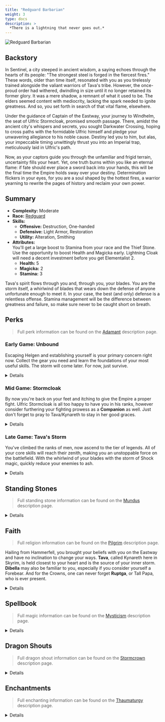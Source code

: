 ```yaml
---
title: "Redguard Barbarian"
weight: 3
type: docs
description: >
  *There is a lightning that never goes out.*
---
```


![Redguard Barbarian](/Pictures/sss/builds/redguard-barbarian.png)

## Backstory

In Sentinel, a city steeped in ancient wisdom, a saying echoes through the hearts of its people: "The strongest steel is forged in the fiercest fires." These words, older than time itself, resonated with you as you tirelessly trained alongside the valiant warriors of Tava's tribe. However, the once-proud order had withered, dwindling in size until it no longer retained its former glory. It was a mere shadow, a remnant of what it used to be. The elders seemed content with mediocrity, lacking the spark needed to ignite greatness. And so, you set forth in search of that vital flame, elsewhere.

Under the guidance of Captain of the Eastway, your journey to Windhelm, the seat of Ulfric Stormcloak, promised smooth passage. There, amidst the ancient city's whispers and secrets, you sought Darkwater Crossing, hoping to cross paths with the formidable Ulfric himself and pledge your unwavering allegiance to his noble cause. Destiny led you to him, but alas, your impeccable timing unwittingly thrust you into an Imperial trap, meticulously laid in Ulfric's path.

Now, as your captors guide you through the unfamiliar and frigid terrain, uncertainty fills your heart. Yet, one truth burns within you like an eternal flame: if fate should ever place a sword back into your hands, this will be the final time the Empire holds sway over your destiny. Determination flickers in your eyes, for you are a soul shaped by the hottest fires, a warrior yearning to rewrite the pages of history and reclaim your own power.

## Summary

* **Complexity:** Moderate
* **Race:** [Redguard](## "Major Skill: One-handed
    Minor Skills: Archery, Block, Light Armor, Smithing, Two-handed
    Martial Training: Your Stamina is increased by 50 and your Stamina Regeneration is increased by 50%.")
* **Skills:**
  * **Offensive:** Destruction, One-handed  
  * **Defensive:** Light Armor, Restoration  
  * **Utility:** Alteration, Smithing
* **Attributes:**  
You'll get a large boost to Stamina from your race and the Thief Stone. Use the opportunity to boost Health and Magicka early. Lightning Cloak will need a decent investment before you get Elementalist 2.
  * **Health:** 5
  * **Magicka:** 2
  * **Stamina:** 3

Tava's spirit flows through you and, through you, your blades. You are the storm itself, a whirlwind of blades that wears down the defense of anyone unfortunate enough to meet it. In your case, the best (and only) defense is a relentless offense. Stamina management will be the difference between greatness and failure, so make sure never to be caught short on breath.

## Perks

> Full perk information can be found on the [Adamant](https://www.nexusmods.com/skyrimspecialedition/mods/30191) description page.

### Early Game: Unbound

Escaping Helgen and establishing yourself is your primary concern right now. Collect the gear you need and learn the foundations of your most useful skills. The storm will come later. For now, just survive.

<details>

#### Destruction

*Tava's storm begins to brew inside you here, providing an alternate method of attack for the moment.*

* **Elementalist 1 (10):** Destruction spells cost 25% less Magicka. 
 
#### Light Armor

*You'll be taking hits from the very start. Squeeze as much armor as you can out of your gear.*

* **Scout 1 (10):** Light armor is 25% more effective.
* **Agility 1 (20):** You gain 50% Stamina Regeneration when wearing a light armor chest piece.
* **Specialist 1 (30):** You receive a 25% armor bonus when wearing a light armor chest piece.
 
#### One-handed

*A heavy investment, a third of your early game points, but worth it to cut down enemies with ease.*

* **Skirmisher 1 (10):** One-handed weapons do 25% more damage.
* **Quick Slash 1 (20):** Swords and daggers have a 10% chance of dealing critical damage.
* **Fighter's Stance 1 (30):** Power attacks with one-handed weapons deal 25% extra damage and have a chance to decapitate your enemies.
 
#### Restoration

*Your main source of healing shouldn't take more Magicka than it needs to.*

* **Healer 1 (10):** Restoration spells cost 25% less Magicka. 
* **Recovery 1 (20):** Healing spells are 50% stronger.
 
#### Smithing

*Again, every piece of armor counts.*

* **Craftsman 1 (10):** You can temper all items by one additional tier.
* **Basic Smithing (20):** You can create Steel and Leather items at any forge.

</details>

### Mid Game: Stormcloak

By now you're back on your feet and itching to give the Empire a proper fight. Ulfric Stormcloak is all too happy to have you in his ranks, however consider furthering your fighting prowess as a **Companion** as well. Just don't forget to pray to Tava/Kynareth to stay in her good graces.

<details>

#### Alteration

*The School of Alteration offers a few parlor tricks to shore up your weaknesses.*

* **Philosopher (10):** Alteration spells cost 25% less Magicka.
 
#### Destruction

*The storm will come in due time, and it'll be worth the investment.*

* **Augmented Shock 1 (30):** Shock spells deal 25% more damage.
* **Elementalist 2 (50):** Destruction spells cost 50% less Magicka. 
* **Unstable Current 1 (60):** Shock spells have a 25% chance to deal double damage.
 
#### Light Armor

*With a goal of boundless Stamina, many perks in this tree are beneficial.*

* **Unhindered (40):** Your armor weighs nothing and doesn’t slow you down when wearing a light armor chest piece.
* **Athletics 1 (40):** You move 10% faster when wearing a light armor chest piece.
* **Scout 2 (50):** Light armor is 50% more effective.
* **Agility 2 (60):** You gain 100% Stamina Regeneration when wearing a light armor chest piece.
* **Adrenaline (60):** You move 20% faster when sprinting while wearing a light armor chest piece.
* **Specialist 2 (70):** You receive a 50% armor bonus when wearing a light armor chest piece.

#### One-handed

*Begin your training with two weapons and embrace the storm of blades.*

* **Dual Frenzy 1 (40):** Dual wield power attacks deal 25% more damage.
* **Overrun (40):** Power attacks with one-handed weapons deal 50% extra damage to targets who are power attacking, drawing a bow, or casting a spell. 
* **Precise Cuts 1 (40):** Critical attacks with swords and daggers deal three times as much damage.
* **Skirmisher 2 (50):** One-handed weapons do 50% more damage.
* **Fighter's Stance 2 (60):** Power attacks with one-handed weapons deal 50% extra damage and have a chance to decapitate your enemies.
 
#### Restoration

*Tava's blessing will stay with you longer.*

* **Pilgrim 1 (30):** Divine shrines are twice as strong.
* **Respite (40):** Instant healing spells such as Fast Healing and Close Wounds also restore Stamina.
 
#### Smithing

*This will push you into the territory of gear that can't be obtained in the wild.*

* **Blacksmith (30):** You can temper all items by one additional tier.
* **Journeyman Smithing (40):** You can create Dwarven, Scaled, and Steel Plate items at any forge.
* **Craftsman 2 (50):** You can temper all items by two additional tiers.
* **Rare Smithing (60):** You can create Elven items at any forge.
* **Armorer (70):** You can temper all items by one additional tier.

</details>

### Late Game: Tava's Storm

You've climbed the ranks of men, now ascend to the tier of legends. All of your core skills will reach their zenith, making you an unstoppable force on the battlefield. With the whirlwind of your blades with the storm of Shock magic, quickly reduce your enemies to ash.

<details>

#### Alteration

*Weakness to Shock, Windrunner, and Whirlwind Cloak are among skills you'll find useful to have at hand.*

* **Philosopher 2 (50):** Alteration spells cost 50% less Magicka.

#### Destruction

*Lightning Cloak should be a go-to of yours. With these perks it will tear apart your opponents even more.*

* **Augmented Shock 2 (70):** Shock spells deal 50% more damage.
* **Static Field (80):** Shock spells prevent their targets from regenerating Magicka for 10 seconds.
* **Power Surge (100):** Shock spells have a chance to overload targets who fall below half Health.
 
#### Light Armor

*Even more Stamina benefits that will ensure you're never caught without.*

* **Endurance (80):** You spend 25% less Stamina when power attacking or drawing a bow when wearing a light armor chest piece.
* **Athletics 2 (90):** You move 20% faster when wearing a light armor chest piece.
* **Second Wind (100):** Your Stamina regenerates twice as fast when you fall below half Stamina while wearing a light armor chest piece.
 
#### One-handed

*Stronger, more frequent crits are always welcome, as is more power attack functionality.*

* **Dual Fury (70):** You resist 25% of all incoming damage while dual wielding.
* **Flourish (70):** You attack 20% faster with One-handed weapons. 
* **Quick Slash 2 (70):** Swords and daggers have a 20% chance of dealing critical damage.
* **Execute (80):** Power Attacks with One-handed weapons deal 50% extra damage against targets who fall below half Health.
* **Dual Frenzy 2 (90):** Dual wield power attacks deal 50% more damage.
* **Precise Cuts 2 (90):** Critical attacks with swords and daggers deal five times as much damage.
* **Onslaught (100):** Repeated power attacks against a single target with One-handed weapons deal up to double damage.
 
#### Restoration

*Renewal is the jewel here. Should someone get the best of you, Tava grants a second chance.*

* **Healer 2 (50):** Restoration spells cost 50% less Magicka. 
* **Pilgrim 2 (60):** Divine shrines are twice as strong and you receive additional bonuses when you pray at their shrines.
* **Recovery 2 (70):** Healing spells are 100% stronger.
* **Resolve (80):** Healing spells are 50% stronger when the target falls below half Health.
* **Renewal (100):** Once per day, you fully heal yourself when your health drops below 25%.
 
#### Smithing

*Put your trophies on display for your enemies to see before their own defeat.*

* **Exotic Smithing (80):** You can create Glass items at any forge.
* **Forgemaster (90):** You can temper all items by one additional tier.
* **Mythic Smithing (100):** You can create Daedric and Dragon items at any forge.

</details>

## Standing Stones

> Full standing stone information can be found on the [Mundus](https://www.nexusmods.com/skyrimspecialedition/mods/33411) description page.

<details>

<img align="right" width="100" src="/Pictures/sss/builds/the-thief.webp">

#### The Thief (Guardian)

***Cheater’s Luck:*** *Your Stamina is increased by 50, you move 10% faster, and you take 50% less damage from falling.*

Extra Stamina is just what you need out of the gate. The extra movespeed helps you get into your opponents' faces and chase them down if they retreat. This blessing is equivalent to *Kynareth's* later on when you have *Pilgrim (Rank 2)*, coincidentally. It's almost as if Tava herself is watching over you.

<img align="right" width="100" src="/Pictures/sss/builds/the-lover.webp">

#### The Lover

***Lover's Touch:*** *Your Stamina regenerates twice as fast, but you cannot gain any bonuses from sleeping.*

Later on you'll have enough Stamina in your pool and Stamina Regeneration will be more important. Lover's Touch will give you plenty of Stamina Regeneration to work with, allowing you to continue your onslaught for much longer.

<img align="right" width="100" src="/Pictures/sss/builds/the-steed.webp">

#### The Steed

***Charioteer:*** *You move 20% faster and your Carry Weight is increased by 100.*

Movement speed gets you into your preferred range quickly and allows you to weave in and out of attacks with more ease. The Steed will not only help you out immensely in that regard but it will boost your Carry Weight a large amount as well, allowing you to bring back more spoils from your victories.

</details>

## Faith

> Full religion information can be found on the [Pilgrim](https://www.nexusmods.com/skyrimspecialedition/mods/54099) description page.

Hailing from Hammerfell, you brought your beliefs with you on the Eastway and have no inclination to change your ways. **Tava**, called Kynareth here in Skyrim, is held closest to your heart and is the source of your inner storm. **Dibella** may also be familiar to you, especially if you consider yourself a Forebear. And for the Crowns, one can never forget **Ruptga**, or Tall Papa, who is ever present.

<details>

#### Dibella

*Your Stamina Regeneration is increased by 25/50%. / Your Disease Resistance is increased by 100%.*

Ever popular among Redguard women, the Lady of Love is a solid choice for this build. Extra Stamina Regeneration is always appreciated and, for those who've rejected the beast blood, you can still obtain its Disease Resistance.

#### Kynareth

*Your Stamina is increased by 25/50. / You move 10% faster and take 50% less damage from falling.*

Tava, the goddess of air, weather and sun is thematically the true option for this build. With *Pilgrim (Rank 2)* you'll be granted extra speed from the goddess. Use it along with other boosts to stay in your opponents' faces where it's most perilous for them.

#### Tall Papa

*You gain 10/20% more experience. / You have an additional unique effect based on your Standing Stone.*

Tall Papa's' experience bonus is almost always beneficial. His additional effects are all useful as well, especially for *Steed Stone* users who want as much speed as possible.  
* **The Thief Stone:** You spend 20% less Stamina when power attacking or drawing a bow.
* **The Lover Stone:** Your Stamina regenerates 50% faster.
* **The Steed Stone:** You move 10% faster, and your carry weight is increased by 50.

</details>

## Spellbook

> Full magic information can be found on the [Mysticism](https://www.nexusmods.com/skyrimspecialedition/mods/27839) description page.

<details>

<img align="right" width="100" height="100" src="/Pictures/sss/builds/skill-alteration.webp">

### Alteration

This school provides a bag of useful tricks. Just don't waste too much time or Magicka casting them in lieu of better options. Below are key spells you should consider using. Feel free to grab other utility spells so they're available if the need arises.

* **Oakflesh (Novice+):** *Your Armor Rating is increased by 40 for 120 seconds.*  
  These are great early on when your defenses are lacking. Their oomph falls off later when your Light Armor perks start coming together.

* **Whirlwind Cloak (Adept):** *For 60 seconds, enemies in melee range have a chance to be knocked down.*  
  Perfect for managing a mob of enemies and thematic to boot. Keep this in your back pocket for tougher situations where you need additional crowd control.

* **Weakness to Shock (Expert):** *You reduce enemy Shock Resistance by 50% for 60 seconds.*  
  Don't bother using this outside of boss battles. In those longer fights, the extra damage from your Shock magic will make a noticeable difference.

<img align="right" width="100" height="100" src="/Pictures/sss/builds/skill-destruction.webp">

### Destruction

Shock magic is the manifestation of Tava's storm. It also serves as your main source of ranged damage when necessary. Nearly any Shock spell is viable with this build as you'll have all of the relevant Destruction perks... take care not to confuse yourself for a mage.

* **Sparks (Novice+):** *Deals 8 Shock damage per second to Health and Magicka.*  
  Simple and effective but it will drain your Magicka battery quickly.

* **Lightning Bolt (Apprentice+):** *Deals 20 Shock damage to Health and Magicka.*  
  Your option for pesky, distant or otherwise hard to reach enemies. If mages don't die from this their Magicka reserves will be drained, making it more likely they'll come closer.

* **Lightning Cloak (Adept):** *For 60 seconds, nearby enemies take 8 Shock damage per second to Health and Magicka.*  
  You'll want this active whenever you run into combat. Between this and your swords, anything in close proximity to you will have a hard time holding onto life.

<img align="right" width="100" height="100" src="/Pictures/sss/builds/skill-restoration.webp">

### Restoration

Restoration keeps you on your feet. With dual blades, you'll be casting most of these spells before or after combat as trying to heal in the fray will greatly diminish your damage output. With *Respite*, many of these spells will also restore Stamina if you're running low.

* **Healing (Novice+):** *Restores 10 Health per second.*  
  The healing over time factor makes this less than ideal but it's the only choice at the start.

* **Close Wounds (Apprentice+):** *Restores 40 Health.*  
  Instant healing will get your swords back in hand faster. If your Magicka supplies are full enough this is the ideal healing option.

* **Regeneration (Apprentice+):** *Restores 2 Health per second for 120 seconds.*  
  This does not work with *Respite* but can help with sustainability if you expect a long encounter. Use this right before a tough fight and your Magicka should recover before you'll need additional healing.

</details>

## Dragon Shouts

> Full dragon shout information can be found on the [Stormcrown](https://www.nexusmods.com/skyrimspecialedition/mods/90659) description page.

<details>

#### Cyclone<sup>DB</sup>
*Cooldown: 60/90/120 seconds*  

* **Ven:** *Deals 50 Magic damage and knocks down enemies in a small area.*
* **Gaar:** *Deals 75 Magic damage and knocks down enemies in a large area.*
* **Nos:** *Deals 100 Magic damage and knocks down enemies in a massive area.*
* **Meditation:** *Cyclone deals extra damage over 10 seconds.*

More thematic than *Unrelenting Force* but with a longer cooldown. In exchange, it packs a strong punch that will definitely help clear a room.

#### Storm Call
*Cooldown: 180/240/300 seconds*

* **Strun:** *Calls a storm for 30 seconds. Lightning bolts from the storm deal 50 damage.*
* **Bah:** *Calls a storm for 45 seconds. Lightning bolts from the storm deal 75 damage.*
* **Qo:** *Calls a storm for 60 seconds. Lightning bolts from the storm deal 100 damage.*

If you're not traveling with a companion, this is your go-to offensive shout. Call down Tava's rage to devastate the battlefield as you dance through it. If you are traveling with a companion this will probably kill them.

#### Whirlwind Sprint
*Cooldown: 10/20/30 seconds*

* **Wuld:** *Rush forward by 30 feet.*
* **Nah:** *Rush forward by 40 feet.*
* **Kest:** *Rush forward by 50 feet.*
  
This will help you quickly close the distance with archers and mages, putting you in position to do what you're best at.

</details>

## Enchantments

> Full enchanting information can be found on the [Thaumaturgy](https://www.nexusmods.com/skyrimspecialedition/mods/57138) description page.

<details>

#### Weapon

* **Absorb Health:** *Absorbs 20 Health.*
* **Absorb Stamina:** *Absorbs 30 Stamina.*
* **Damage Armor:** *Reduces enemy Armor Rating by 150 for 30 seconds.*

While tempting to ride the lightning further with Shock enchantments, your weapons are better used to sustain you. If extra sustainability isn't needed, you can drop one to weaken your enemy's armor instead and deal more damage.

#### Head

* **Fortify Power Attacks:** *You deal 25% more damage with power attacks.*
* **Fortify Destruction Cost:** *Your Destruction spells cost 25% less.*
* **Fortify Armor Rating:** *Your Armor Rating is increased by 100.*

Most of your damage will come from melee power attacks so it's a safe choice to go with. If that's not available, making your Shock spells easier to cast can be useful. Failing either, it never hurts to bolster your armor in case you're hit.

#### Chest

* **Resist Magic:** *Your Magic Resistance is increased by 25%.*
* **Fortify Power Attacks:** *You deal 25% more damage with power attacks.*
* **Fortify Destruction Cost:** *You resist 25% of incoming stagger and take 25% less damage while staggered.*

Being out in the open makes you an easy target for magic users. Improving your general resistance will allow you to eat the damage and continue your assault, most likely healing yourself in the process. The third option is there for those who want to cast *Lightning Cloak* with less Magicka investment.

#### Gloves

* **Fortify One-handed:** *You deal 25% extra damage with One-handed weapons.*
* **Fortify Magicka:** *Your Magicka is increased by 50.*
* **Resist [Element]:** *Your [Element] Resistance is increased by 50%.*

This is a rare opportunity to boost your One-handed damage and you should take it. Alternatively, boosting your Magicka pool is worth it if it allows you to cast a more expensive spell such as *Lightning Cloak*. Or you can shore up an elemental resistance as that never hurts to have.

#### Boots

* **Fortify Stamina:** *Your Stamina is increased by 50.*
* **Fortify Stamina Regeneration:** *Your Stamina Regeneration is increased by 50%.*
* **Resist [Element]:** *Your [Element] Resistance is increased by 50%.*

The options here aren't exciting but they aren't without usefulness. More Stamina (or Regeneration) means more power attacks which means more devastation. Short of that, you can always bolster your elemental defenses. Or boost your Carry Weight.

#### Necklace

* **Resist Magic:** *Your Magic Resistance is increased by 25%.*
* **Fortify Destruction Power:** *Your Destruction spells are 25% stronger.*
* **Resist Stagger:** *You resist 25% of incoming stagger and take 25% less damage while staggered.*

More Magic Resistance is always welcome unless you're already at the 75% cap. If so, this is one of the few places where you can add more Shock damage. Failing both of those, additional Stagger resistance always helps. An Amulet of Kynareth can serve as a low-level option as Tava'll boost your stamina pool.

#### Ring

* **Fortify One-handed:** *You deal 25% extra damage with One-handed weapons.*
* **Resist Magic:** *Your Magic Resistance is increased by 25%.*
* **Fortify Destruction Power:** *Your Destruction spells are 25% stronger.*

A competitive enchantment slot and you can't go wrong with any option. Your bread and butter is One-handed, though, and this is one of two places where you can improve it.

</details>
